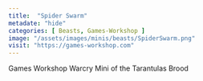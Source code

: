 ```yaml
---
title:  "Spider Swarm"
metadate: "hide"
categories: [ Beasts, Games-Workshop ]
image: "/assets/images/minis/beasts/SpiderSwarm.png"
visit: "https://games-workshop.com"
---
```

Games Workshop Warcry Mini of the Tarantulas Brood